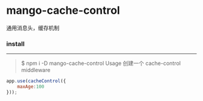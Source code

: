 # mango-cache-control
通用消息头，缓存机制

### install 
---
> $  npm i -D mango-cache-control
Usage
创建一个 cache-control middleware

```javascript
app.use(cacheControl({
    maxAge:100
}));
```

